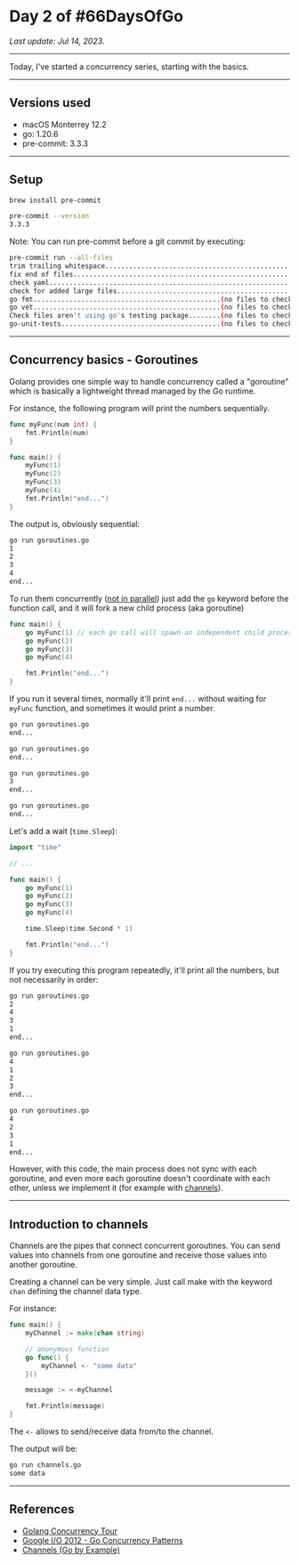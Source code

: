 # Day 2 of #66DaysOfGo

_Last update:  Jul 14, 2023_.

---

Today, I've started a concurrency series, starting with the basics.

---

## Versions used

- macOS Monterrey 12.2
- go: 1.20.6
- pre-commit: 3.3.3

---

## Setup

```bash
brew install pre-commit
```

```bash
pre-commit --version
3.3.3
```

Note:
You can run pre-commit before a git commit by executing:

```bash
pre-commit run --all-files
trim trailing whitespace.................................................Passed
fix end of files.........................................................Passed
check yaml...............................................................Passed
check for added large files..............................................Passed
go fmt...............................................(no files to check)Skipped
go vet...............................................(no files to check)Skipped
Check files aren't using go's testing package........(no files to check)Skipped
go-unit-tests........................................(no files to check)Skipped
```

---

## Concurrency basics - Goroutines

Golang provides one simple way to handle concurrency called a "goroutine" which is basically a lightweight thread managed by the Go runtime.

For instance, the following program will print the numbers sequentially.

```go
func myFunc(num int) {
	fmt.Println(num)
}

func main() {
	myFunc(1)
	myFunc(2)
	myFunc(3)
	myFunc(4)
	fmt.Println("end...")
}
```

The output is, obviously sequential:

```bash
go run goroutines.go
1
2
3
4
end...
```

To run them concurrently ([not in parallel](https://www.youtube.com/watch?v=f6kdp27TYZs)) just add the `go` keyword before the function call, and it will fork a new child process (aka goroutine)

```go
func main() {
	go myFunc(1) // each go call will spawn an independent child process
	go myFunc(2)
	go myFunc(3)
	go myFunc(4)

	fmt.Println("end...")
}
```

If you run it several times, normally it'll print `end...` without waiting for `myFunc` function, and sometimes it would print a number.

```bash
go run goroutines.go
end...
```

```bash
go run goroutines.go
end...
```

```bash
go run goroutines.go
3
end...
```

```bash
go run goroutines.go
end...
```

Let's add a wait (`time.Sleep`):

```go
import "time"

// ...

func main() {
	go myFunc(1)
	go myFunc(2)
	go myFunc(3)
	go myFunc(4)

	time.Sleep(time.Second * 1)

	fmt.Println("end...")
}
```

If you try executing this program repeatedly, it'll print all the numbers, but not necessarily in order:

```bash
go run goroutines.go
2
4
3
1
end...
```

```bash
go run goroutines.go
4
1
2
3
end...
```

```bash
go run goroutines.go
4
2
3
1
end...
```

However, with this code, the main process does not sync with each goroutine, and even more each goroutine doesn't coordinate with each other, unless we implement it (for example with [channels](https://go.dev/tour/concurrency/2)).

---

## Introduction to channels

Channels are the pipes that connect concurrent goroutines. You can send values into channels from one goroutine and receive those values into another goroutine.

Creating a channel can be very simple. Just call make with the keyword `chan` defining the channel data type.

For instance:

```go
func main() {
	myChannel := make(chan string)

	// anonymous function
	go func() {
		myChannel <- "some data"
	}()

	message := <-myChannel

	fmt.Println(message)
}
```

The `<-` allows to send/receive data from/to the channel.

The output will be:

```bash
go run channels.go
some data
```

---

## References

- [Golang Concurrency Tour](https://go.dev/tour/concurrency/1)
- [Google I/O 2012 - Go Concurrency Patterns](https://www.youtube.com/watch?v=f6kdp27TYZs)
- [Channels (Go by Example)](https://gobyexample.com/channels)
